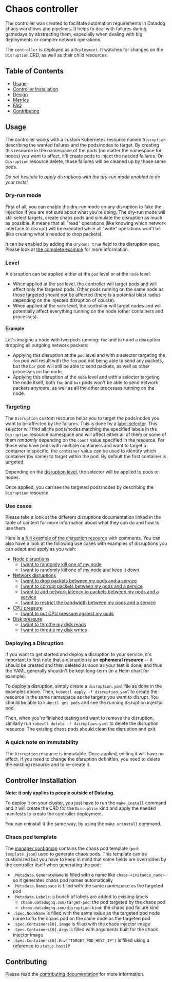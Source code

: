 # Chaos controller

The controller was created to facilitate automation requirements in Datadog chaos workflows and pipelines. It helps to deal with failures during gamedays by abstracting them, especially when dealing with big deployments or complex network operations.

The `controller` is deployed as a `Deployment`. It watches for changes on the `Disruption` CRD, as well as their child resources.

## Table of Contents

* [Usage](#usage)
* [Controller Installation](#controller-installation)
* [Design](docs/design.md)
* [Metrics](docs/metrics.md)
* [FAQ](docs/faq.md)
* [Contributing](#contributing)

## Usage

The controller works with a custom Kubernetes resource named `Disruption` describing the wanted failures and the pods/nodes to target. By creating this resource in the namespace of the pods (no matter the namespace for nodes) you want to affect, it'll create pods to inject the needed failures. On `Disruption` resource delete, those failures will be cleaned up by those same pods.

*Do not hesitate to apply disruptions with the dry-run mode enabled to do your tests!*

### Dry-run mode

First of all, you can enable the dry-run mode on any disruption to fake the injection if you are not sure about what you're doing. The dry-run mode will still select targets, create chaos pods and simulate the disruption as much as possible. It means that all "read" operations (like knowing which network interface to disrupt) will be executed while all "write" operations won't be (like creating what's needed to drop packets).

It can be enabled by adding the `dryRun: true` field to the disruption spec. Please look at [the complete example](config/samples/complete.yaml) for more information.

### Level

A disruption can be applied either at the `pod` level or at the `node` level:

* When applied at the `pod` level, the controller will target pods and will affect only the targeted pods. Other pods running on the same node as those targeted should not be affected (there is a potential blast radius depending on the injected disruption of course).
* When applied at the `node` level, the controller will target nodes and will potentially affect everything running on the node (other containers and processes).

#### Example

Let's imagine a node with two pods running: `foo` and `bar` and a disruption dropping all outgoing network packets:

* Applying this disruption at the `pod` level and with a selector targeting the `foo` pod will result with the `foo` pod not being able to send any packets, but the `bar` pod will still be able to send packets, as well as other processes on the node.
* Applying this disruption at the `node` level and with a selector targeting the node itself, both `foo` and `bar` pods won't be able to send network packets anymore, as well as all the other processes running on the node.

### Targeting

The `Disruption` custom resource helps you to target the pods/nodes you want to be affected by the failures. This is done by a [label selector](https://kubernetes.io/docs/concepts/overview/working-with-objects/labels/). This selector will find all the pods/nodes matching the specified labels in the `Disruption` resource namespace and will affect either all of them or some of them *randomly* depending on the `count` value specified in the resource. For those who have pods with multiple containers and want to target a container in specific, the `container` value can be used to identify which container (by name) to target within the pod. By default the first container is targeted.

Depending on the [disruption level](#level), the selector will be applied to pods or nodes.

Once applied, you can see the targeted pods/nodes by describing the `Disruption` resource.

### Use cases

Please take a look at the different disruptions documentation linked in the table of content for more information about what they can do and how to use them.

Here is [a full example of the disruption resource](config/samples/complete.yaml) with comments. You can also have a look at the following use cases with examples of disruptions you can adapt and apply as you wish:

* [Node disruptions](docs/node_disruption.md)
  * [I want to randomly kill one of my node](config/samples/node_failure.yaml)
  * [I want to randomly kill one of my node and keep it down](config/samples/node_failure_shutdown.yaml)
* [Network disruptions](docs/network_disruption.md)
  * [I want to drop packets between my pods and a service](config/samples/network_disruption_drop.yaml)
  * [I want to corrupt packets between my pods and a service](config/samples/network_disruption_corrupt.yaml)
  * [I want to add network latency to packets between my pods and a service](config/samples/network_disruption_latency.yaml)
  * [I want to restrict the bandwidth between my pods and a service](config/samples/network_disruption_bandwidth.yaml)
* [CPU pressure](docs/cpu_pressure.md)
  * [I want to put CPU pressure against my pods](config/samples/cpu_pressure.yaml)
* [Disk pressure](docs/disk_pressure.md)
  * [I want to throttle my disk reads](config/samples/disk_pressure_read.yaml)
  * [I want to throttle my disk writes](config/samples/disk_pressure_write.yaml)

### Deploying a Disruption

If you want to get started and deploy a disruption to your service, it's important to first note that a disruption is an **ephemeral resource** -- it should be created and then deleted as soon as your test is done, and thus the YAML generally shouldn't be kept long-term (in a Helm chart for example).

To deploy a disruption, simply create a `disruption.yaml` file as done in the examples above. Then, `kubectl apply -f disruption.yaml` to create the resource in the same namespace as the targets you want to disrupt. You should be able to `kubectl get pods` and see the running disruption injector pod.

Then, when you're finished testing and want to remove the disruption, similarly run `kubectl delete -f disruption.yaml` to delete the disruption resource. The existing chaos pods should clean the disruption and exit.

### A quick note on immutability

The `Disruption` resource is immutable. Once applied, editing it will have no effect. If you need to change the disruption definition, you need to delete the existing resource and to re-create it.

## Controller Installation

**Note: it only applies to people outside of Datadog.**

To deploy it on your cluster, you just have to run the `make install` command and it will create the CRD for the `Disruption` kind and apply the needed manifests to create the controller deployment.

You can uninstall it the same way, by using the `make uninstall` command.

### Chaos pod template

The [manager configmap](config/manager/config.yaml) contains the chaos pod template (`pod-template.json`) used to generate chaos pods. This template can be customized but you have to keep in mind that some fields are overridden by the controller itself when generating the pod:

* `.Metadata.GenerateName` is filled with a name like `chaos-<instance_name>-` so it generates chaos pod names automatically
* `.Metadata.Namespace` is filled with the same namespace as the targeted pod
* `.Metadata.Labels`: a bunch of labels are added to existing labels
	* `chaos.datadoghq.com/target-pod`: the pod targeted by the chaos pod
	* `chaos.datadoghq.com/disruption-kind`: the chaos pod failure kind
* `.Spec.NodeName` is filled with the same value as the targeted pod node name to fix the chaos pod on the same node as the targeted pod
* `.Spec.Containers[0].Image` is filled with the chaos injector image
* `.Spec.Containers[0].Args` is filled with arguments built for the chaos injector image
* `.Spec.Containers[0].Env["TARGET_POD_HOST_IP"]` is filled using a reference to `status.hostIP`

## Contributing

Please read the [contributing documentation](CONTRIBUTING.md) for more information.
